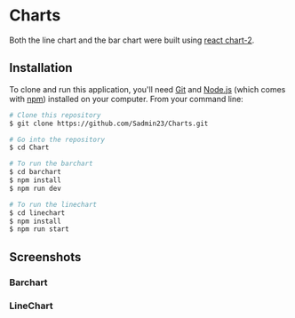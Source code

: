 # Charts

Both the line chart and the bar chart were built using [react chart-2](https://react-chartjs-2.js.org/).


## Installation

To clone and run this application, you'll need [Git](https://git-scm.com) and [Node.js](https://nodejs.org/en/download/) (which comes with [npm](http://npmjs.com)) installed on your computer. From your command line:

```bash
# Clone this repository
$ git clone https://github.com/Sadmin23/Charts.git

# Go into the repository
$ cd Chart

# To run the barchart
$ cd barchart
$ npm install
$ npm run dev

# To run the linechart
$ cd linechart
$ npm install
$ npm run start
```

## Screenshots
### Barchart
### LineChart